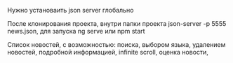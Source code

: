 Нужно установаить json server глобально

После клонирования проекта, внутри папки проекта 
json-server -p 5555 news.json,
для запуска
ng serve или npm start

Список новостей, с возможностью: поиска, выбором языка, удалением новостей, подробной информацией, infinite scroll, оценка новости, 
